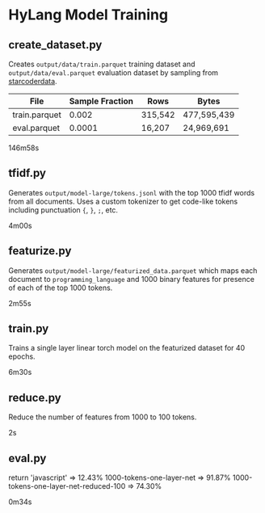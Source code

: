# HyLang Model Training

## create_dataset.py

Creates `output/data/train.parquet` training dataset and `output/data/eval.parquet` evaluation dataset by sampling from [starcoderdata](https://huggingface.co/datasets/bigcode/starcoderdata).

| File          | Sample Fraction | Rows    | Bytes       |
|---------------|-----------------|---------|-------------|
| train.parquet | 0.002           | 315,542 | 477,595,439 |
| eval.parquet  | 0.0001          | 16,207  | 24,969,691  |

146m58s

## tfidf.py

Generates `output/model-large/tokens.jsonl` with the top 1000 tfidf words from all documents.
Uses a custom tokenizer to get code-like tokens including punctuation `{`, `}`, `;`, etc.

4m00s

## featurize.py

Generates `output/model-large/featurized_data.parquet` which maps each document to `programming_language` and 1000 binary features for presence of each of the top 1000 tokens.

2m55s

## train.py

Trains a single layer linear torch model on the featurized dataset for 40 epochs.

6m30s

## reduce.py

Reduce the number of features from 1000 to 100 tokens.

2s

## eval.py

return 'javascript' => 12.43%
1000-tokens-one-layer-net => 91.87%
1000-tokens-one-layer-net-reduced-100 => 74.30%

0m34s
